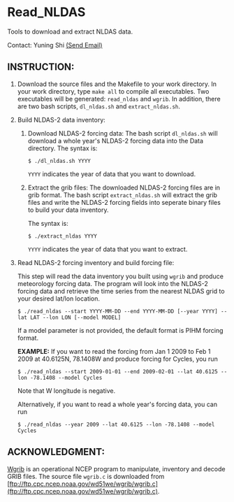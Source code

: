 Read_NLDAS
==========

Tools to download and extract NLDAS data.

Contact: Yuning Shi [(Send Email)](mailto:yshi@psu.edu)


INSTRUCTION:
------------

1. Download the source files and the Makefile to your work directory. In your work directory, type `make all` to compile all executables. Two executables will be generated: `read_nldas` and `wgrib`. In addition, there are two bash scripts, `dl_nldas.sh` and `extract_nldas.sh`.

2. Build NLDAS-2 data inventory:
    1. Download NLDAS-2 forcing data:
        The bash script `dl_nldas.sh` will download a whole year's NLDAS-2 forcing data into the Data directory.
        The syntax is:
        
        ```
        $ ./dl_nldas.sh YYYY
        ```
        
        `YYYY` indicates the year of data that you want to download.
    
    2. Extract the grib files:
        The downloaded NLDAS-2 forcing files are in grib format. The bash script `extract_nldas.sh` will extract the grib files and write the NLDAS-2 forcing fields into seperate binary files to build your data inventory.
        
        The syntax is:
        
        ```
        $ ./extract_nldas YYYY
        ```
        
        `YYYY` indicates the year of data that you want to extract.

3. Read NLDAS-2 forcing inventory and build forcing file: 

    This step will read the data inventory you built using `wgrib` and produce meteorology forcing data.
    The program will look into the NLDAS-2 forcing data and retrieve the time series from the nearest NLDAS grid to your desired lat/lon location.
    
   ```
   $ ./read_nldas --start YYYY-MM-DD --end YYYY-MM-DD [--year YYYY] --lat LAT --lon LON [--model MODEL]
   ```
   
   If a model parameter is not provided, the default format is PIHM forcing format.

    **EXAMPLE:**
    If you want to read the forcing from Jan 1 2009 to Feb 1 2009 at 40.6125N, 78.1408W and produce forcing for Cycles, you run
    
    ```
    $ ./read_nldas --start 2009-01-01 --end 2009-02-01 --lat 40.6125 --lon -78.1408 --model Cycles
    ```
    
    Note that W longitude is negative.

    Alternatively, if you want to read a whole year's forcing data, you can run
    
    ```
    $ ./read_nldas --year 2009 --lat 40.6125 --lon -78.1408 --model Cycles
    ```

ACKNOWLEDGMENT:
---------------
[Wgrib](http://www.cpc.ncep.noaa.gov/products/wesley/wgrib.html) is an operational NCEP program to manipulate, inventory and decode GRIB files.
The source file `wgrib.c` is downloaded from [ftp://ftp.cpc.ncep.noaa.gov/wd51we/wgrib/wgrib.c](ftp://ftp.cpc.ncep.noaa.gov/wd51we/wgrib/wgrib.c).
